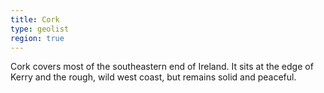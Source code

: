 ```yaml
---
title: Cork
type: geolist
region: true
---
```

Cork covers most of the southeastern end of Ireland. It sits at the edge of Kerry and the rough, wild west coast, but remains solid and peaceful. 